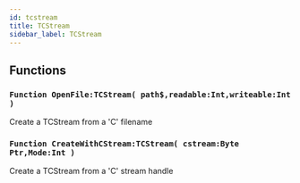 ```yaml
---
id: tcstream
title: TCStream
sidebar_label: TCStream
---
```






## Functions

### `Function OpenFile:TCStream( path$,readable:Int,writeable:Int )`

Create a TCStream from a 'C' filename


### `Function CreateWithCStream:TCStream( cstream:Byte Ptr,Mode:Int )`

Create a TCStream from a 'C' stream handle


